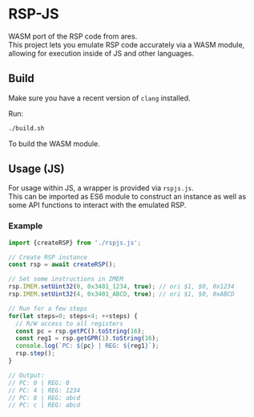 # RSP-JS

WASM port of the RSP code from ares.<br/>
This project lets you emulate RSP code accurately via a WASM module,<br>
allowing for execution inside of JS and other languages.

## Build

Make sure you have a recent version of `clang` installed.

Run: 
```bash
./build.sh
```
To build the WASM module.

## Usage (JS)

For usage within JS, a wrapper is provided via `rspjs.js`.<br/>
This can be imported as ES6 module to construct an instance as well as some API functions to interact with the emulated RSP.

### Example

```js
import {createRSP} from './rspjs.js';

// Create RSP instance
const rsp = await createRSP();

// Set some instructions in IMEM
rsp.IMEM.setUint32(0, 0x3401_1234, true); // ori $1, $0, 0x1234
rsp.IMEM.setUint32(4, 0x3401_ABCD, true); // ori $1, $0, 0xABCD

// Run for a few steps
for(let steps=0; steps<4; ++steps) {
  // R/W access to all registers
  const pc = rsp.getPC().toString(16);
  const reg1 = rsp.getGPR(1).toString(16);
  console.log(`PC: ${pc} | REG: ${reg1}`);
  rsp.step();
}

// Output:
// PC: 0 | REG: 0
// PC: 4 | REG: 1234
// PC: 8 | REG: abcd
// PC: c | REG: abcd
```